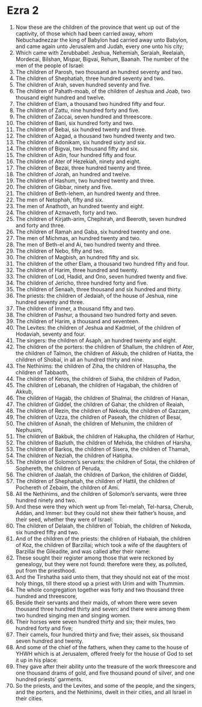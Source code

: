 ﻿# Ezra 2
1. Now these are the children of the province that went up out of the captivity, of those which had been carried away, whom Nebuchadnezzar the king of Babylon had carried away unto Babylon, and came again unto Jerusalem and Judah, every one unto his city; 
2. Which came with Zerubbabel: Jeshua, Nehemiah, Seraiah, Reelaiah, Mordecai, Bilshan, Mispar, Bigvai, Rehum, Baanah. The number of the men of the people of Israel: 
3. The children of Parosh, two thousand an hundred seventy and two. 
4. The children of Shephatiah, three hundred seventy and two. 
5. The children of Arah, seven hundred seventy and five. 
6. The children of Pahath-moab, of the children of Jeshua and Joab, two thousand eight hundred and twelve. 
7. The children of Elam, a thousand two hundred fifty and four. 
8. The children of Zattu, nine hundred forty and five. 
9. The children of Zaccai, seven hundred and threescore. 
10. The children of Bani, six hundred forty and two. 
11. The children of Bebai, six hundred twenty and three. 
12. The children of Azgad, a thousand two hundred twenty and two. 
13. The children of Adonikam, six hundred sixty and six. 
14. The children of Bigvai, two thousand fifty and six. 
15. The children of Adin, four hundred fifty and four. 
16. The children of Ater of Hezekiah, ninety and eight. 
17. The children of Bezai, three hundred twenty and three. 
18. The children of Jorah, an hundred and twelve. 
19. The children of Hashum, two hundred twenty and three. 
20. The children of Gibbar, ninety and five. 
21. The children of Beth-lehem, an hundred twenty and three. 
22. The men of Netophah, fifty and six. 
23. The men of Anathoth, an hundred twenty and eight. 
24. The children of Azmaveth, forty and two. 
25. The children of Kirjath-arim, Chephirah, and Beeroth, seven hundred and forty and three. 
26. The children of Ramah and Gaba, six hundred twenty and one. 
27. The men of Michmas, an hundred twenty and two. 
28. The men of Beth-el and Ai, two hundred twenty and three. 
29. The children of Nebo, fifty and two. 
30. The children of Magbish, an hundred fifty and six. 
31. The children of the other Elam, a thousand two hundred fifty and four. 
32. The children of Harim, three hundred and twenty. 
33. The children of Lod, Hadid, and Ono, seven hundred twenty and five. 
34. The children of Jericho, three hundred forty and five. 
35. The children of Senaah, three thousand and six hundred and thirty. 
36.  The priests: the children of Jedaiah, of the house of Jeshua, nine hundred seventy and three. 
37. The children of Immer, a thousand fifty and two. 
38. The children of Pashur, a thousand two hundred forty and seven. 
39. The children of Harim, a thousand and seventeen. 
40.  The Levites: the children of Jeshua and Kadmiel, of the children of Hodaviah, seventy and four. 
41.  The singers: the children of Asaph, an hundred twenty and eight. 
42.  The children of the porters: the children of Shallum, the children of Ater, the children of Talmon, the children of Akkub, the children of Hatita, the children of Shobai, in all an hundred thirty and nine. 
43.  The Nethinims: the children of Ziha, the children of Hasupha, the children of Tabbaoth, 
44. The children of Keros, the children of Siaha, the children of Padon, 
45. The children of Lebanah, the children of Hagabah, the children of Akkub, 
46. The children of Hagab, the children of Shalmai, the children of Hanan, 
47. The children of Giddel, the children of Gahar, the children of Reaiah, 
48. The children of Rezin, the children of Nekoda, the children of Gazzam, 
49. The children of Uzza, the children of Paseah, the children of Besai, 
50. The children of Asnah, the children of Mehunim, the children of Nephusim, 
51. The children of Bakbuk, the children of Hakupha, the children of Harhur, 
52. The children of Bazluth, the children of Mehida, the children of Harsha, 
53. The children of Barkos, the children of Sisera, the children of Thamah, 
54. The children of Neziah, the children of Hatipha. 
55.  The children of Solomon’s servants: the children of Sotai, the children of Sophereth, the children of Peruda, 
56. The children of Jaalah, the children of Darkon, the children of Giddel, 
57. The children of Shephatiah, the children of Hattil, the children of Pochereth of Zebaim, the children of Ami. 
58. All the Nethinims, and the children of Solomon’s servants, were three hundred ninety and two. 
59. And these were they which went up from Tel-melah, Tel-harsa, Cherub, Addan, and Immer: but they could not shew their father’s house, and their seed, whether they were of Israel: 
60. The children of Delaiah, the children of Tobiah, the children of Nekoda, six hundred fifty and two. 
61.  And of the children of the priests: the children of Habaiah, the children of Koz, the children of Barzillai; which took a wife of the daughters of Barzillai the Gileadite, and was called after their name: 
62. These sought their register among those that were reckoned by genealogy, but they were not found: therefore were they, as polluted, put from the priesthood. 
63. And the Tirshatha said unto them, that they should not eat of the most holy things, till there stood up a priest with Urim and with Thummim. 
64.  The whole congregation together was forty and two thousand three hundred and threescore, 
65. Beside their servants and their maids, of whom there were seven thousand three hundred thirty and seven: and there were among them two hundred singing men and singing women. 
66. Their horses were seven hundred thirty and six; their mules, two hundred forty and five; 
67. Their camels, four hundred thirty and five; their asses, six thousand seven hundred and twenty. 
68.  And some of the chief of the fathers, when they came to the house of YHWH which is at Jerusalem, offered freely for the house of God to set it up in his place: 
69. They gave after their ability unto the treasure of the work threescore and one thousand drams of gold, and five thousand pound of silver, and one hundred priests’ garments. 
70. So the priests, and the Levites, and some of the people, and the singers, and the porters, and the Nethinims, dwelt in their cities, and all Israel in their cities. 

